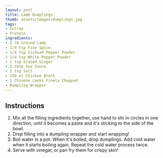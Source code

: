 ```yaml
---
layout: post
title: Lamb Dumplings
thumb: assets/images/dumplings.jpg
tags:
- Entree
- Protein
ingredients:
- 1 lb Ground Lamb
- 1/4 tsp Five Spice
- 1/4 tsp Sichuan Pepper Powder
- 1/4 tsp White Pepper Powder
- 1 tsp Grated Ginger
- 2 tbsp Soy Sauce
- 1 tsp Salt
- 150 ml Chicken Broth
- 1 Chinese Leeks Finely Chopped
- Dumpling Wrapper
---
```


## Instructions
1. Mix all the filling ingredients together, use hand to stir in circles in one direction, until it becomes a paste and it's sticking to the side of the bowl.
2. Drop filling into a dumpling wrapper and start wrapping!
3. Boil water in a pot. When it's boiled, drop dumplings. Add cold water when it starts boiling again. Repeat the cold water process twice.
4. Serve with vinegar, or pan fry them for crispy skin!